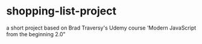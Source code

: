 # shopping-list-project

a short project based on Brad Traversy's Udemy course 'Modern JavaScript from the beginning 2.0"
